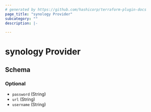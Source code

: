 ```yaml
---
# generated by https://github.com/hashicorp/terraform-plugin-docs
page_title: "synology Provider"
subcategory: ""
description: |-
  
---
```


# synology Provider





<!-- schema generated by tfplugindocs -->
## Schema

### Optional

- `password` (String)
- `url` (String)
- `username` (String)
